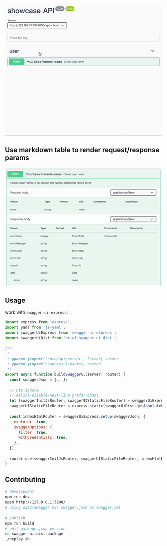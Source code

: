 
![](./brief-swagger-ui.gif)

## Use markdown table to render request/response params
![](./brief-swagger-ui-markdown.png)

## Usage
work with `swagger-ui-express`:
```js
import express from 'express';
import yaml from 'js-yaml';
import swaggerUiExpress from 'swagger-ui-express';
import swaggerUiDist from 'brief-swagger-ui-dist';

/**
 *
 * @param {import('core/api/server').Server} server
 * @param {import('express').Router} router
 */
export async function buildSwaggerUi(server, router) {
  const swaggerJson = {...};

  // @ts-ignore
  // eslint-disable-next-line prefer-const
  let [swaggerInitJsRouter, swaggerUIStaticFileRouter] = swaggerUiExpress.serve;
  swaggerUIStaticFileRouter = express.static(swaggerUiDist.getAbsoluteFSPath(), { index: false });

  const indexHtmlRouter = swaggerUiExpress.setup(swaggerJson, {
    explorer: true,
    swaggerOptions: {
      filter: true,
      withCredentials: true,
    },
  });

  router.use(swaggerInitJsRouter, swaggerUIStaticFileRouter, indexHtmlRouter);
}

```

## Contributing
```bash
# development
npm run dev
open http://127.0.0.1:3200/
# using oas3(Swagger V3) swagger.json or swagger.yml

# publish
npm run build
# edit package.json version
cd swagger-ui-dist-package
./deploy.sh
```